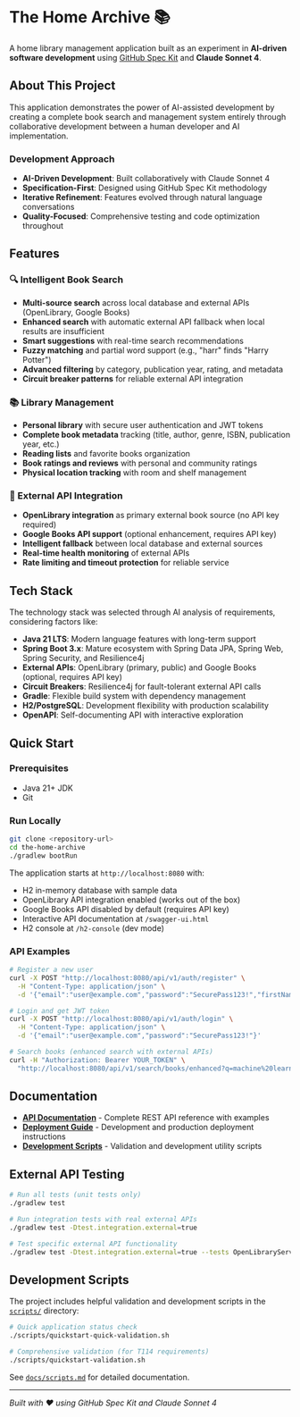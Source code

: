 # The Home Archive 📚

A home library management application built as an experiment in **AI-driven software development** using [GitHub Spec Kit](https://github.com/github/spec-kit) and **Claude Sonnet 4**.

## About This Project

This application demonstrates the power of AI-assisted development by creating a complete book search and management system entirely through collaborative development between a human developer and AI implementation. 

### Development Approach
- **AI-Driven Development**: Built collaboratively with Claude Sonnet 4
- **Specification-First**: Designed using GitHub Spec Kit methodology
- **Iterative Refinement**: Features evolved through natural language conversations
- **Quality-Focused**: Comprehensive testing and code optimization throughout

## Features

### 🔍 Intelligent Book Search
- **Multi-source search** across local database and external APIs (OpenLibrary, Google Books)
- **Enhanced search** with automatic external API fallback when local results are insufficient
- **Smart suggestions** with real-time search recommendations
- **Fuzzy matching** and partial word support (e.g., "harr" finds "Harry Potter")
- **Advanced filtering** by category, publication year, rating, and metadata
- **Circuit breaker patterns** for reliable external API integration

### 📚 Library Management
- **Personal library** with secure user authentication and JWT tokens
- **Complete book metadata** tracking (title, author, genre, ISBN, publication year, etc.)
- **Reading lists** and favorite books organization
- **Book ratings and reviews** with personal and community ratings
- **Physical location tracking** with room and shelf management

### 🔗 External API Integration
- **OpenLibrary integration** as primary external book source (no API key required)
- **Google Books API support** (optional enhancement, requires API key)
- **Intelligent fallback** between local database and external sources
- **Real-time health monitoring** of external APIs
- **Rate limiting and timeout protection** for reliable service

## Tech Stack

The technology stack was selected through AI analysis of requirements, considering factors like:
- **Java 21 LTS**: Modern language features with long-term support
- **Spring Boot 3.x**: Mature ecosystem with Spring Data JPA, Spring Web, Spring Security, and Resilience4j
- **External APIs**: OpenLibrary (primary, public) and Google Books (optional, requires API key)
- **Circuit Breakers**: Resilience4j for fault-tolerant external API calls
- **Gradle**: Flexible build system with dependency management
- **H2/PostgreSQL**: Development flexibility with production scalability
- **OpenAPI**: Self-documenting API with interactive exploration

## Quick Start

### Prerequisites
- Java 21+ JDK
- Git

### Run Locally
```bash
git clone <repository-url>
cd the-home-archive
./gradlew bootRun
```

The application starts at `http://localhost:8080` with:
- H2 in-memory database with sample data
- OpenLibrary API integration enabled (works out of the box)
- Google Books API disabled by default (requires API key)
- Interactive API documentation at `/swagger-ui.html`
- H2 console at `/h2-console` (dev mode)

### API Examples

```bash
# Register a new user
curl -X POST "http://localhost:8080/api/v1/auth/register" \
  -H "Content-Type: application/json" \
  -d '{"email":"user@example.com","password":"SecurePass123!","firstName":"John","lastName":"Doe"}'

# Login and get JWT token
curl -X POST "http://localhost:8080/api/v1/auth/login" \
  -H "Content-Type: application/json" \
  -d '{"email":"user@example.com","password":"SecurePass123!"}'

# Search books (enhanced search with external APIs)
curl -H "Authorization: Bearer YOUR_TOKEN" \
  "http://localhost:8080/api/v1/search/books/enhanced?q=machine%20learning&includeExternal=true"
```

## Documentation

- **[API Documentation](docs/API.md)** - Complete REST API reference with examples
- **[Deployment Guide](docs/deployment.md)** - Development and production deployment instructions
- **[Development Scripts](docs/scripts.md)** - Validation and development utility scripts

## External API Testing
```bash
# Run all tests (unit tests only)
./gradlew test

# Run integration tests with real external APIs
./gradlew test -Dtest.integration.external=true

# Test specific external API functionality
./gradlew test -Dtest.integration.external=true --tests OpenLibraryServiceIntegrationTest
```

## Development Scripts

The project includes helpful validation and development scripts in the [`scripts/`](scripts/) directory:

```bash
# Quick application status check
./scripts/quickstart-quick-validation.sh

# Comprehensive validation (for T114 requirements)
./scripts/quickstart-validation.sh
```

See [`docs/scripts.md`](docs/scripts.md) for detailed documentation.


---

*Built with ❤️ using GitHub Spec Kit and Claude Sonnet 4*
